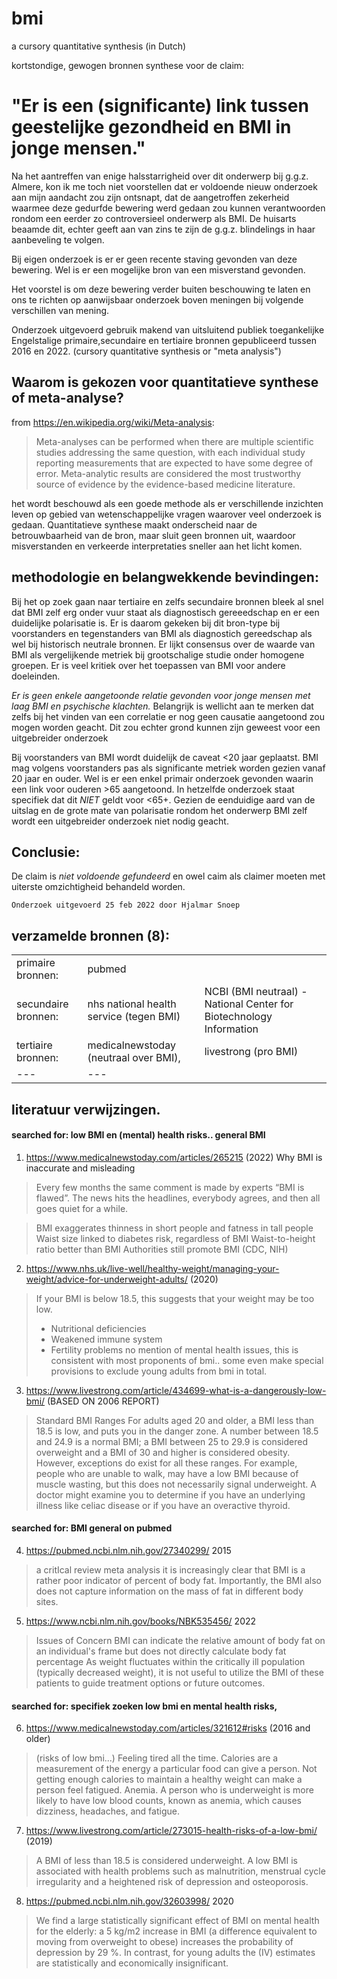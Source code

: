 # bmi

a cursory quantitative synthesis (in Dutch)

kortstondige, gewogen bronnen synthese voor de claim:

# "Er is een (significante) link tussen geestelijke gezondheid en BMI in jonge mensen."

Na het aantreffen van enige halsstarrigheid over dit onderwerp bij g.g.z. Almere, kon ik me toch niet voorstellen dat er voldoende nieuw onderzoek aan mijn aandacht zou zijn ontsnapt, dat de aangetroffen zekerheid
waarmee deze gedurfde bewering werd gedaan zou kunnen verantwoorden rondom een eerder zo 
controversieel onderwerp als BMI. De huisarts beaamde dit, echter geeft aan van zins te zijn de g.g.z. blindelings in haar aanbeveling te volgen.

Bij eigen onderzoek is er er geen recente staving gevonden van deze bewering.
Wel is er een mogelijke bron van een misverstand gevonden.

Het voorstel is om deze bewering verder buiten beschouwing te laten en ons te richten
op aanwijsbaar onderzoek boven meningen bij volgende verschillen van mening.

Onderzoek uitgevoerd gebruik makend van uitsluitend publiek toegankelijke 
Engelstalige primaire,secundaire en tertiaire bronnen gepubliceerd tussen 2016 en 2022.
(cursory quantitative synthesis or "meta analysis")

## Waarom is gekozen voor quantitatieve synthese of meta-analyse?

from https://en.wikipedia.org/wiki/Meta-analysis:

>   Meta-analyses can be performed when there are multiple scientific studies addressing the same question, 
>   with each individual study reporting measurements that are expected to have some degree of error. 
>   Meta-analytic results are considered the most trustworthy source of evidence by the evidence-based medicine literature.

het wordt beschouwd als een goede methode als er verschillende inzichten leven op gebied van wetenschappelijke vragen waarover
veel onderzoek is gedaan. Quantitatieve synthese maakt onderscheid naar de betrouwbaarheid van de bron, maar
sluit geen bronnen uit, waardoor misverstanden en verkeerde interpretaties sneller aan het licht komen.

## methodologie en belangwekkende bevindingen:

Bij het op zoek gaan naar tertiaire en zelfs secundaire bronnen bleek al snel dat
BMI zelf erg onder vuur staat als diagnostisch gereeedschap en er een duidelijke polarisatie is.
Er is daarom gekeken bij dit bron-type bij voorstanders en tegenstanders van BMI als diagnostich gereedschap als wel bij historisch neutrale bronnen.
Er lijkt consensus over de waarde van BMI als vergelijkende metriek bij grootschalige studie onder homogene groepen.
Er is veel kritiek over het toepassen van BMI voor andere doeleinden.

*Er is geen enkele aangetoonde relatie gevonden voor jonge mensen met laag BMI en psychische klachten.*
Belangrijk is wellicht aan te merken dat zelfs bij het vinden van een correlatie er nog geen causatie aangetoond zou mogen worden geacht. Dit zou echter grond kunnen zijn geweest voor een uitgebreider onderzoek

Bij voorstanders van BMI wordt duidelijk de caveat <20 jaar geplaatst. 
BMI mag volgens voorstanders pas als significante metriek worden gezien vanaf 20 jaar en ouder.
Wel is er  een enkel primair onderzoek gevonden waarin een link voor ouderen >65 aangetoond.
In hetzelfde onderzoek staat specifiek dat dit _NIET_ geldt voor <65+.
Gezien de eenduidige aard van de uitslag en de grote mate van polarisatie rondom het onderwerp BMI zelf
wordt een uitgebreider onderzoek niet nodig geacht.

## Conclusie:

De claim is *niet voldoende gefundeerd* en owel caim als claimer moeten met uiterste omzichtigheid behandeld worden.


```
Onderzoek uitgevoerd 25 feb 2022 door Hjalmar Snoep
```

## verzamelde bronnen (8):
|   	|   	|   	|
|---	|---	|---	|
| primaire bronnen:  	|  pubmed 	|   	
| secundaire bronnen:  	|  nhs national health service (tegen BMI)  	|   NCBI (BMI neutraal) - National Center for Biotechnology Information 	|   	
| tertiaire bronnen:  	|   medicalnewstoday (neutraal over BMI), 	|   livestrong (pro BMI) 	| 
|---|---|



## literatuur verwijzingen.


#### searched for: low BMI en (mental) health risks.. general BMI

1) https://www.medicalnewstoday.com/articles/265215 (2022)
Why BMI is inaccurate and misleading

>   Every few months the same comment is made by experts “BMI is flawed”. The news hits the headlines, everybody agrees, and then all goes quiet for a while.

>   BMI exaggerates thinness in short people and fatness in tall people
>   Waist size linked to diabetes risk, regardless of BMI
>   Waist-to-height ratio better than BMI
>   Authorities still promote BMI (CDC, NIH)

2) https://www.nhs.uk/live-well/healthy-weight/managing-your-weight/advice-for-underweight-adults/ (2020)

>   If your BMI is below 18.5, this suggests that your weight may be too low.
>   - Nutritional deficiencies
>   - Weakened immune system
>   - Fertility problems
no mention of mental health issues, this is consistent with most proponents of bmi..
some even make special provisions to exclude young adults from bmi in total.

3) https://www.livestrong.com/article/434699-what-is-a-dangerously-low-bmi/ (BASED ON 2006 REPORT)

>   Standard BMI Ranges
>   For adults aged 20 and older, a BMI less than 18.5 is low, and puts you in the danger zone. A number between 18.5 and 24.9 is a normal BMI; a BMI   between 25 to 29.9 is considered overweight and a BMI of 30 and higher is considered obesity. However, exceptions do exist for all these ranges. For example, people who are unable to walk, may have a low BMI because of muscle wasting, but this does not necessarily signal underweight.
>    A doctor might examine you to determine if you have an underlying illness like celiac disease or if you have an overactive thyroid.

#### searched for: BMI general on pubmed 

4) https://pubmed.ncbi.nlm.nih.gov/27340299/ 2015

>   a critIcal review meta analysis
>   it is increasingly clear that BMI is a rather poor indicator of percent of body fat.
>   Importantly, the BMI also does not capture information on the mass of fat in different body sites.

5) https://www.ncbi.nlm.nih.gov/books/NBK535456/ 2022

>   Issues of Concern
>   BMI can indicate the relative amount of body fat on an individual's frame but does not directly calculate body fat percentage
>   As weight fluctuates within the critically ill population (typically decreased weight), it is not useful to utilize the BMI of these patients to guide 
>   treatment options or future outcomes.



#### searched for: specifiek zoeken low bmi en mental health risks, 

6) https://www.medicalnewstoday.com/articles/321612#risks (2016 and older)

>   (risks of low bmi...) Feeling tired all the time. Calories are a measurement of the energy a particular food can give a person. Not getting enough calories to maintain a healthy weight can make a person feel fatigued.
Anemia. A person who is underweight is more likely to have low blood counts, known as anemia, which causes dizziness, headaches, and fatigue.

7) https://www.livestrong.com/article/273015-health-risks-of-a-low-bmi/ (2019)

>   A BMI of less than 18.5 is considered underweight. A low BMI is associated with health problems such as malnutrition, menstrual cycle irregularity and a heightened risk of depression and osteoporosis.

8) https://pubmed.ncbi.nlm.nih.gov/32603998/ 2020

>   We find a large statistically significant effect of BMI on mental health for the elderly:
>   a 5 kg/m2 increase in BMI (a difference equivalent to moving from overweight to obese)
>   increases the probability of depression by 29 %. In contrast,
>   for young adults the (IV) estimates are statistically and economically insignificant.

